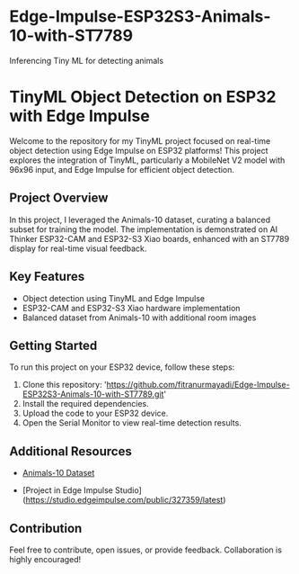# Edge-Impulse-ESP32S3-Animals-10-with-ST7789
Inferencing Tiny ML for detecting animals 

# TinyML Object Detection on ESP32 with Edge Impulse

Welcome to the repository for my TinyML project focused on real-time object detection using Edge Impulse on ESP32 platforms! This project explores the integration of TinyML, particularly a MobileNet V2 model with 96x96 input, and Edge Impulse for efficient object detection.

## Project Overview

In this project, I leveraged the Animals-10 dataset, curating a balanced subset for training the model. The implementation is demonstrated on AI Thinker ESP32-CAM and ESP32-S3 Xiao boards, enhanced with an ST7789 display for real-time visual feedback.

## Key Features

- Object detection using TinyML and Edge Impulse
- ESP32-CAM and ESP32-S3 Xiao hardware implementation
- Balanced dataset from Animals-10 with additional room images

## Getting Started

To run this project on your ESP32 device, follow these steps:

1. Clone this repository: 'https://github.com/fitranurmayadi/Edge-Impulse-ESP32S3-Animals-10-with-ST7789.git'
2. Install the required dependencies.
3. Upload the code to your ESP32 device.
4. Open the Serial Monitor to view real-time detection results.

## Additional Resources

- [Animals-10 Dataset](https://www.kaggle.com/datasets/alessiocorrado99/animals10)

- [Project in Edge Impulse Studio] (https://studio.edgeimpulse.com/public/327359/latest)

## Contribution

Feel free to contribute, open issues, or provide feedback. Collaboration is highly encouraged!
